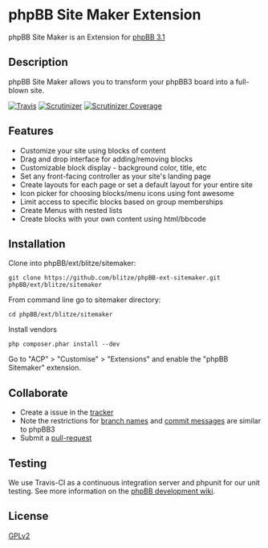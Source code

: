 # phpBB Site Maker Extension

phpBB Site Maker is an Extension for [phpBB 3.1](https://www.phpbb.com/)

## Description

phpBB Site Maker allows you to transform your phpBB3 board into a full-blown site.

[![Travis](https://img.shields.io/travis/blitze/phpBB-ext-sitemaker.svg?style=flat)](https://travis-ci.org/blitze/phpBB-ext-sitemaker?branch=develop) [![Scrutinizer](https://img.shields.io/scrutinizer/g/blitze/phpBB-ext-sitemaker.svg?style=flat)](https://scrutinizer-ci.com/g/blitze/phpBB-ext-sitemaker) [![Scrutinizer Coverage](https://img.shields.io/scrutinizer/coverage/g/blitze/phpBB-ext-sitemaker.svg)](https://scrutinizer-ci.com/g/blitze/phpBB-ext-sitemaker)

## Features

* Customize your site using blocks of content
* Drag and drop interface for adding/removing blocks
* Customizable block display - background color, title, etc
* Set any front-facing controller as your site's landing page
* Create layouts for each page or set a default layout for your entire site
* Icon picker for choosing blocks/menu icons using font awesome
* Limit access to specific blocks based on group memberships
* Create Menus with nested lists
* Create blocks with your own content using html/bbcode

## Installation

Clone into phpBB/ext/blitze/sitemaker:

    git clone https://github.com/blitze/phpBB-ext-sitemaker.git phpBB/ext/blitze/sitemaker

From command line go to sitemaker directory:

    cd phpBB/ext/blitze/sitemaker

Install vendors

    php composer.phar install --dev

Go to "ACP" > "Customise" > "Extensions" and enable the "phpBB Sitemaker" extension.

## Collaborate

* Create a issue in the [tracker](https://github.com/blitze/phpBB-ext-sitemaker/issues)
* Note the restrictions for [branch names](https://wiki.phpbb.com/Git#Branch_Names) and [commit messages](https://wiki.phpbb.com/Git#Commit_Messages) are similar to phpBB3
* Submit a [pull-request](https://github.com/blitze/phpBB-ext-sitemaker/pulls)

## Testing

We use Travis-CI as a continuous integration server and phpunit for our unit testing. See more information on the [phpBB development wiki](https://wiki.phpbb.com/Unit_Tests).

## License

[GPLv2](license.txt)
